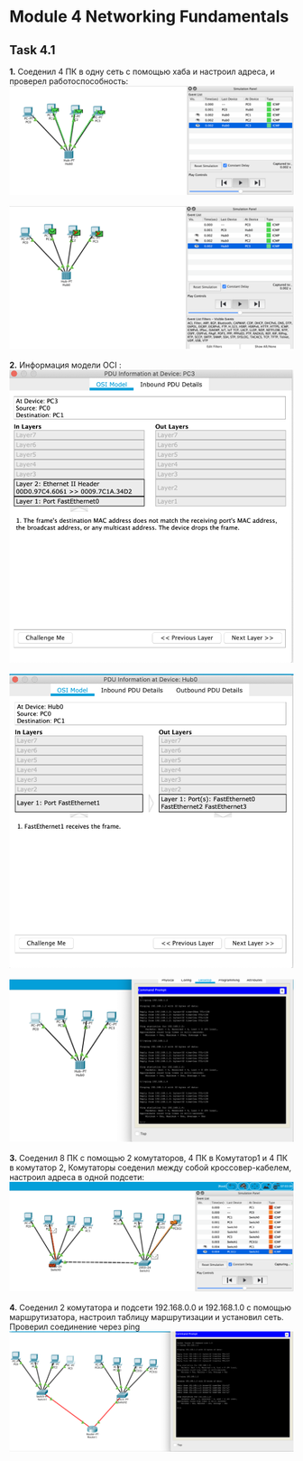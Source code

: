 # Module 4 Networking Fundamentals

## Task 4.1

**1.** Соеденил 4 ПК в одну сеть с помощью хаба и настроил адреса, и проверел работоспособность:
![1](./screenshots/1.png)</br></br>
![1](./screenshots/2.png)</br></br>
**2.** Информация модели ОСІ :</br>
![1](./screenshots/3.png)</br></br>
![1](./screenshots/4.png)</br></br>
![1](./screenshots/5.png)</br></br>
**3.** Соеденил 8 ПК с помощью 2 комутаторов, 4 ПК в Комутатор1 и 4 ПК в комутатор 2, Комутаторы соеденил между собой кроссовер-кабелем, настроил адреса в одной подсети:</br>
![1](./screenshots/6.png)</br></br>
**4.** Соеденил 2 комутатора и подсети 192.168.0.0 и 192.168.1.0 с помощью маршрутизатора, настроил таблицу маршрутизации и установил сеть. Проверил соединение через ping</br>
![1](./screenshots/7.png)</br></br>
